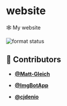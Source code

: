<!-- DO NOT REMOVE - contributor_list:data:start:["Matt-Gleich", "ImgBotApp", "cjdenio"]:end -->

# website

🕸 My website

![format status](https://github.com/Matt-Gleich/site-v2/workflows/format/badge.svg)

<!-- DO NOT REMOVE - contributor_list:start -->
## 👥 Contributors


- **[@Matt-Gleich](https://github.com/Matt-Gleich)**

- **[@ImgBotApp](https://github.com/ImgBotApp)**

- **[@cjdenio](https://github.com/cjdenio)**

<!-- DO NOT REMOVE - contributor_list:end -->
